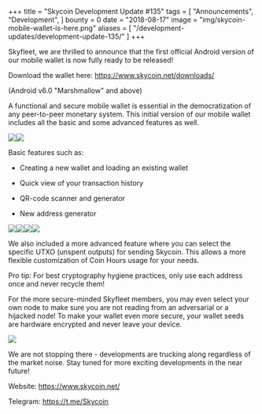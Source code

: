 +++
title = "Skycoin Development Update #135"
tags = [
	"Announcements",
	"Development",
]
bounty = 0
date = "2018-08-17"
image = "img/skycoin-mobile-wallet-is-here.png"
aliases = [
	"/development-updates/development-update-135/"
]
+++

Skyfleet, we are thrilled to announce that the first official Android version of our mobile wallet is now fully ready to be released!

Download the wallet here: <https://www.skycoin.net/downloads/>

(Android v6.0 "Marshmallow" and above)

A functional and secure mobile wallet is essential in the democratization of any peer-to-peer monetary system. This initial version of our mobile wallet includes all the basic and some advanced features as well.

![](/img/skycoin_screen_wallet_list.png)![](/img/skycoin_screen_wallet_details.png)

Basic features such as:

-   Creating a new wallet and loading an existing wallet

-   Quick view of your transaction history

-   QR-code scanner and generator

-   New address generator

![](/img/skycoin_screen_qr-code.png)![](/img/skycoin_screen_transactions.png)![](/img/skycoin_screen_basic_send.png)![](/img/skycoin_screen_tx-detail.png)

We also included a more advanced feature where you can select the specific UTXO (unspent outputs) for sending Skycoin. This allows a more flexible customization of Coin Hours usage for your needs.

Pro tip: For best cryptography hygiene practices, only use each address once and never recycle them!

For the more secure-minded Skyfleet members, you may even select your own node to make sure you are not reading from an adversarial or a hijacked node! To make your wallet even more secure, your wallet seeds are hardware encrypted and never leave your device.

![](/img/skycoin_screen_advanced_2.png)

We are not stopping there - developments are trucking along regardless of the market noise. Stay tuned for more exciting developments in the near future!

Website: <https://www.skycoin.net/>

Telegram: <https://t.me/Skycoin>
